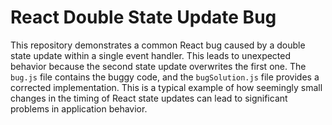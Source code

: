 # React Double State Update Bug

This repository demonstrates a common React bug caused by a double state update within a single event handler. This leads to unexpected behavior because the second state update overwrites the first one.  The `bug.js` file contains the buggy code, and the `bugSolution.js` file provides a corrected implementation.  This is a typical example of how seemingly small changes in the timing of React state updates can lead to significant problems in application behavior.